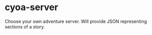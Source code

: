 # cyoa-server
Choose your own adventure server. Will provide JSON representing sections of a story.
